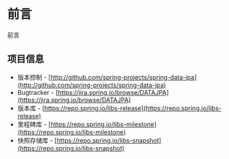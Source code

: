 # 前言

前言

## 项目信息

* 版本控制 - [http://github.com/spring-projects/spring-data-jpa](http://github.com/spring-projects/spring-data-jpa)
* Bugtracker - [https://jira.spring.io/browse/DATAJPA](https://jira.spring.io/browse/DATAJPA)
* 版本库 - [https://repo.spring.io/libs-release](https://repo.spring.io/libs-release)
* 里程碑库 - [https://repo.spring.io/libs-milestone](https://repo.spring.io/libs-milestone)
* 快照存储库 - [https://repo.spring.io/libs-snapshot](https://repo.spring.io/libs-snapshot)

